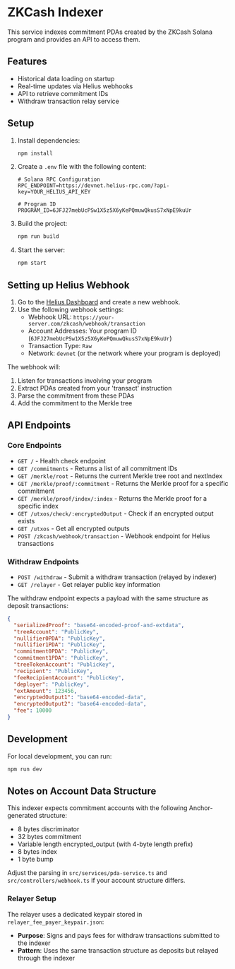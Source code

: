 # ZKCash Indexer

This service indexes commitment PDAs created by the ZKCash Solana program and provides an API to access them.

## Features

- Historical data loading on startup
- Real-time updates via Helius webhooks
- API to retrieve commitment IDs
- Withdraw transaction relay service

## Setup

1. Install dependencies:
   ```bash
   npm install
   ```

2. Create a `.env` file with the following content:
   ```
   # Solana RPC Configuration
   RPC_ENDPOINT=https://devnet.helius-rpc.com/?api-key=YOUR_HELIUS_API_KEY

   # Program ID
   PROGRAM_ID=6JFJ27mebUcPSw1X5z5X6yKePQmuwQkusS7xNpE9kuUr
   ```

3. Build the project:
   ```bash
   npm run build
   ```

4. Start the server:
   ```bash
   npm start
   ```

## Setting up Helius Webhook

1. Go to the [Helius Dashboard](https://dev.helius.xyz/dashboard) and create a new webhook.
2. Use the following webhook settings:
   - Webhook URL: `https://your-server.com/zkcash/webhook/transaction`
   - Account Addresses: Your program ID (`6JFJ27mebUcPSw1X5z5X6yKePQmuwQkusS7xNpE9kuUr`)
   - Transaction Type: `Raw` 
   - Network: `devnet` (or the network where your program is deployed)

The webhook will:
1. Listen for transactions involving your program
2. Extract PDAs created from your 'transact' instruction
3. Parse the commitment from these PDAs
4. Add the commitment to the Merkle tree

## API Endpoints

### Core Endpoints
- `GET /` - Health check endpoint
- `GET /commitments` - Returns a list of all commitment IDs
- `GET /merkle/root` - Returns the current Merkle tree root and nextIndex
- `GET /merkle/proof/:commitment` - Returns the Merkle proof for a specific commitment
- `GET /merkle/proof/index/:index` - Returns the Merkle proof for a specific index
- `GET /utxos/check/:encryptedOutput` - Check if an encrypted output exists
- `GET /utxos` - Get all encrypted outputs
- `POST /zkcash/webhook/transaction` - Webhook endpoint for Helius transactions

### Withdraw Endpoints
- `POST /withdraw` - Submit a withdraw transaction (relayed by indexer)
- `GET /relayer` - Get relayer public key information

The withdraw endpoint expects a payload with the same structure as deposit transactions:
```json
{
  "serializedProof": "base64-encoded-proof-and-extdata",
  "treeAccount": "PublicKey",
  "nullifier0PDA": "PublicKey", 
  "nullifier1PDA": "PublicKey",
  "commitment0PDA": "PublicKey",
  "commitment1PDA": "PublicKey",
  "treeTokenAccount": "PublicKey",
  "recipient": "PublicKey",
  "feeRecipientAccount": "PublicKey",
  "deployer": "PublicKey",
  "extAmount": 123456,
  "encryptedOutput1": "base64-encoded-data",
  "encryptedOutput2": "base64-encoded-data", 
  "fee": 10000
}
```

## Development

For local development, you can run:
```bash
npm run dev
```

## Notes on Account Data Structure

This indexer expects commitment accounts with the following Anchor-generated structure:
- 8 bytes discriminator
- 32 bytes commitment
- Variable length encrypted_output (with 4-byte length prefix)
- 8 bytes index
- 1 byte bump

Adjust the parsing in `src/services/pda-service.ts` and `src/controllers/webhook.ts` if your account structure differs.

### Relayer Setup

The relayer uses a dedicated keypair stored in `relayer_fee_payer_keypair.json`:
- **Purpose**: Signs and pays fees for withdraw transactions submitted to the indexer
- **Pattern**: Uses the same transaction structure as deposits but relayed through the indexer 
